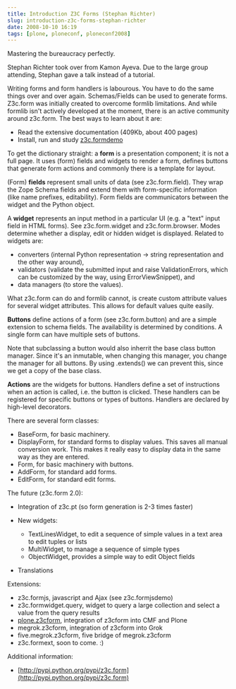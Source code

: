 ```yaml
---
title: Introduction Z3C Forms (Stephan Richter)
slug: introduction-z3c-forms-stephan-richter
date: 2008-10-10 16:19
tags: [plone, ploneconf, ploneconf2008]
---
```


Mastering the bureaucracy perfectly.

Stephan Richter took over from Kamon Ayeva. Due to the large group
attending, Stephan gave a talk instead of a tutorial.

Writing forms and form handlers is labourous. You have to do the same
things over and over again. Schemas/Fields can be used to generate
forms. Z3c.form was initially created to overcome formlib
limitations. And while formlib isn't actively developed at the moment,
there is an active community around z3c.form. The best ways to learn
about it are:

-   Read the extensive documentation (409Kb, about 400 pages)
-   Install, run and study [z3c.formdemo](http://pypi.python.org/pypi/z3c.formdemo)

To get the dictionary straight: a **form** is a presentation
component; it is not a full page. It uses (form) fields and widgets to
render a form, defines buttons that generate form actions and commonly
there is a template for layout.

(Form) **fields** represent small units of data (see
z3c.form.field). They wrap the Zope Schema fields and extend them with
form-specific information (like name prefixes, editability). Form
fields are communicators between the widget and the Python object.

A **widget** represents an input method in a particular UI (e.g. a
"text" input field in HTML forms). See z3c.form.widget and
z3c.form.browser. Modes determine whether a display, edit or hidden
widget is displayed. Related to widgets are:

- converters (internal Python representation -\> string representation
  and the other way around),
- validators (validate the submitted input and raise ValidationErrors,
  which can be customized by the way, using ErrorViewSnippet), and
- data managers (to store the values).

What z3c.form can do and formlib cannot, is create custom attribute
values for several widget attributes. This allows for default values
quite easily.

**Buttons** define actions of a form (see z3c.form.button) and are a
simple extension to schema fields. The availability is determined by
conditions. A single form can have multiple sets of buttons.

Note that subclassing a button would also inherrit the base class
button manager. Since it's an inmutable, when changing this manager,
you change the manager for all buttons. By using .extends() we can
prevent this, since we get a copy of the base class.

**Actions** are the widgets for buttons. Handlers define a set of
instructions when an action is called, i.e. the button is
clicked. These handlers can be registered for specific buttons or
types of buttons. Handlers are declared by high-level decorators.

There are several form classes:

- BaseForm, for basic machinery.
- DisplayForm, for standard forms to display values. This saves all
  manual conversion work. This makes it really easy to display data in
  the same way as they are entered.
- Form, for basic machinery with buttons.
- AddForm, for standard add forms.
- EditForm, for standard edit forms.

The future (z3c.form 2.0):

- Integration of z3c.pt (so form generation is 2-3 times faster)
- New widgets:
   - TextLinesWidget, to edit a sequence of simple values in a text area to edit tuples or lists
   - MultiWidget, to manage a sequence of simple types
   - ObjectWidget, provides a simple way to edit Object fields

- Translations

Extensions:

- z3c.formjs, javascript and Ajax (see z3c.formjsdemo)
- z3c.formwidget.query, widget to query a large collection and select
  a value from the query results
- [plone.z3cform](http://pypi.python.org/pypi/plone.z3cform),
  integration of z3cform into CMF and Plone
- megrok.z3cform, integration of z3cform into Grok
- five.megrok.z3cform, five bridge of megrok.z3cform
- z3c.formext, soon to come. :)

Additional information:

- [http://pypi.python.org/pypi/z3c.form](http://pypi.python.org/pypi/z3c.form)
